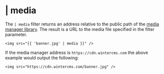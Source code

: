 # | media

The `| media` filter returns an address relative to the public path of the [media manager library](../cms/mediamanager). The result is a URL to the media file specified in the filter parameter.

```twig
<img src="{{ 'banner.jpg' | media }}" />
```

If the media manager address is `https://cdn.wintercms.com` the above example would output the following:

```twig
<img src="https://cdn.wintercms.com/banner.jpg" />
```
